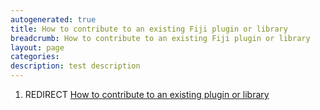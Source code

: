 ```yaml
---
autogenerated: true
title: How to contribute to an existing Fiji plugin or library
breadcrumb: How to contribute to an existing Fiji plugin or library
layout: page
categories: 
description: test description
---
```


1.  REDIRECT [How to contribute to an existing plugin or library](How_to_contribute_to_an_existing_plugin_or_library )
